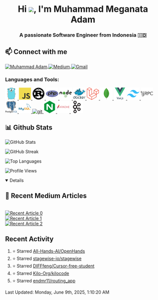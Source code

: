 <h1 align="center">Hi <img
src="https://github.com/blackcater/blackcater/raw/main/images/Hi.gif" height="32" />, I'm Muhammad Meganata Adam</h1>
<h3 align="center">A passionate Software Engineer from Indonesia 🇮🇩</h3>

<h2 align="left">📫 Connect with me</h2>
<p align="left">
    <a href="https://www.linkedin.com/in/bangadam/" target="blank">
        <img align="center" src="https://img.shields.io/badge/-Muhammad%20Adam-blue?style=flat-square&logo=Linkedin&logoColor=white" alt="Muhammad Adam" />
    </a>
    <a href="https://medium.com/@bangadam-dev" target="blank">
        <img align="center" src="https://img.shields.io/badge/Medium-12100E?style=for-the-badge&logo=medium&logoColor=white" alt="Medium" />
    </a>
    <a href="mailto:bangadam.dev@gmail.com" target="blank">
        <img align="center" src="https://img.shields.io/badge/Gmail-bangadam.dev-red" alt="Gmail" />
    </a>
</p>

<h3 align="left">Languages and Tools:</h3>
<p align="left">
    <a href="https://golang.org" target="_blank">
        <img src="https://raw.githubusercontent.com/devicons/devicon/master/icons/go/go-original.svg" alt="go" width="40" height="40"/>
    </a>
    <a href="https://developer.mozilla.org/en-US/docs/Web/JavaScript" target="_blank">
        <img src="https://raw.githubusercontent.com/devicons/devicon/master/icons/javascript/javascript-original.svg" alt="javascript" width="40" height="40"/>
    </a>
    <a href="https://www.rust-lang.org" target="_blank">
        <img src="https://raw.githubusercontent.com/devicons/devicon/master/icons/rust/rust-original.svg" alt="rust" width="40" height="40"/>
    </a>
    <a href="https://www.php.net" target="_blank">
        <img src="https://raw.githubusercontent.com/devicons/devicon/master/icons/php/php-original.svg" alt="php" width="40" height="40"/>
    </a>
    <a href="https://nodejs.org" target="_blank">
        <img src="https://raw.githubusercontent.com/devicons/devicon/master/icons/nodejs/nodejs-original-wordmark.svg" alt="nodejs" width="40" height="40"/>
    </a>
    <a href="https://www.docker.com/" target="_blank">
        <img src="https://raw.githubusercontent.com/devicons/devicon/master/icons/docker/docker-original-wordmark.svg" alt="docker" width="40" height="40"/>
    </a>
    <a href="https://laravel.com/" target="_blank">
        <img src="https://raw.githubusercontent.com/devicons/devicon/master/icons/laravel/laravel-original.svg" alt="laravel" width="40" height="40"/>
    </a>
    <a href="https://www.mongodb.com/" target="_blank">
        <img src="https://raw.githubusercontent.com/devicons/devicon/master/icons/mongodb/mongodb-original.svg" alt="mongodb" width="40" height="40"/>
    </a>
    <a href="https://vuejs.org/" target="_blank">
        <img src="https://raw.githubusercontent.com/devicons/devicon/master/icons/vuejs/vuejs-original-wordmark.svg" alt="vuejs" width="40" height="40"/>
    </a>
    <a href="https://tailwindcss.com/" target="_blank">
        <img src="https://raw.githubusercontent.com/devicons/devicon/master/icons/tailwindcss/tailwindcss-original.svg" alt="tailwind" width="40" height="40"/>
    </a>
    <a href="https://grpc.io/" target="_blank">
        <img src="https://raw.githubusercontent.com/devicons/devicon/master/icons/grpc/grpc-plain.svg" alt="grpc" width="40" height="40"/>
    </a>
    <a href="https://www.postgresql.org" target="_blank">
        <img src="https://raw.githubusercontent.com/devicons/devicon/master/icons/postgresql/postgresql-original-wordmark.svg" alt="postgresql" width="40" height="40"/>
    </a>
    <a href="https://www.mysql.com/" target="_blank">
        <img src="https://raw.githubusercontent.com/devicons/devicon/master/icons/mysql/mysql-original-wordmark.svg" alt="mysql" width="40" height="40"/>
    </a>
    <a href="https://git-scm.com/" target="_blank">
        <img src="https://www.vectorlogo.zone/logos/git-scm/git-scm-icon.svg" alt="git" width="40" height="40"/>
    </a>
    <a href="https://www.nginx.com" target="_blank">
        <img src="https://raw.githubusercontent.com/devicons/devicon/master/icons/nginx/nginx-original.svg" alt="nginx" width="40" height="40"/>
    </a>
    <a href="https://www.apache.org" target="_blank">
        <img src="https://raw.githubusercontent.com/devicons/devicon/master/icons/apache/apache-original-wordmark.svg" alt="apache" width="40" height="40"/>
    </a>
    <a href="https://kafka.apache.org" target="_blank">
        <img src="https://raw.githubusercontent.com/devicons/devicon/master/icons/apachekafka/apachekafka-original.svg" alt="kafka" width="40" height="40"/>
    </a>
</p>

<h2 align="left">📊 Github Stats</h2>

![GitHub Stats](https://github-readme-stats.vercel.app/api?username=bangadam&show_icons=true&theme=nord)

![GitHub Streak](https://github-readme-streak-stats.herokuapp.com/?user=bangadam&theme=nord)

![Top Languages](https://github-readme-stats.vercel.app/api/top-langs/?username=bangadam&layout=compact&theme=nord)

![Profile Views](https://komarev.com/ghpvc/?username=bangadam)

<details open>
 <h2 align="left">📝 Recent Medium Articles</h2>
  <br>
    <a target="_blank" href="https://github-readme-medium-recent-article.vercel.app/medium/@bangadam-dev/0"><img src="https://github-readme-medium-recent-article.vercel.app/medium/@bangadam-dev/0" alt="Recent Article 0"></a>
  <br>
    <a target="_blank" href="https://github-readme-medium-recent-article.vercel.app/medium/@bangadam-dev/1"><img src="https://github-readme-medium-recent-article.vercel.app/medium/@bangadam-dev/1" alt="Recent Article 1"></a>
  <br>
    <a target="_blank" href="https://github-readme-medium-recent-article.vercel.app/medium/@bangadam-dev/2"><img src="https://github-readme-medium-recent-article.vercel.app/medium/@bangadam-dev/2" alt="Recent Article 2"></a>
  <br>

<h2 align="left">Recent Activity</h2>

<!--RECENT_ACTIVITY:start-->
1. ⭐ Starred [All-Hands-AI/OpenHands](https://github.com/All-Hands-AI/OpenHands)<br>
2. ⭐ Starred [stagewise-io/stagewise](https://github.com/stagewise-io/stagewise)<br>
3. ⭐ Starred [DIFFfeng/Cursor-free-student](https://github.com/DIFFfeng/Cursor-free-student)<br>
4. ⭐ Starred [Kilo-Org/kilocode](https://github.com/Kilo-Org/kilocode)<br>
5. ⭐ Starred [endmr11/routing_app](https://github.com/endmr11/routing_app)<br>
<!--RECENT_ACTIVITY:end-->

<!--RECENT_ACTIVITY:last_update-->
Last Updated: Monday, June 9th, 2025, 1:10:20 AM
<!--RECENT_ACTIVITY:last_update_end-->
   </details>
